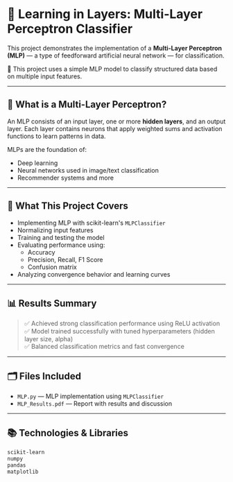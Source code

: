 # 🧠 Learning in Layers: Multi-Layer Perceptron Classifier

This project demonstrates the implementation of a **Multi-Layer Perceptron (MLP)** — a type of feedforward artificial neural network — for classification.

🧪 This project uses a simple MLP model to classify structured data based on multiple input features.

---

## 🧠 What is a Multi-Layer Perceptron?

An MLP consists of an input layer, one or more **hidden layers**, and an output layer. Each layer contains neurons that apply weighted sums and activation functions to learn patterns in data.

MLPs are the foundation of:
- Deep learning
- Neural networks used in image/text classification
- Recommender systems and more

---

## 🚀 What This Project Covers

- Implementing MLP with scikit-learn's `MLPClassifier`
- Normalizing input features
- Training and testing the model
- Evaluating performance using:
  - Accuracy
  - Precision, Recall, F1 Score
  - Confusion matrix
- Analyzing convergence behavior and learning curves

---

## 📊 Results Summary

> ✅ Achieved strong classification performance using ReLU activation  
> ✅ Model trained successfully with tuned hyperparameters (hidden layer size, alpha)  
> ✅ Balanced classification metrics and fast convergence

---

## 🗂️ Files Included

- `MLP.py` — MLP implementation using `MLPClassifier`  
- `MLP_Results.pdf` — Report with results and discussion

---

## 📚 Technologies & Libraries

```bash
scikit-learn
numpy
pandas
matplotlib


